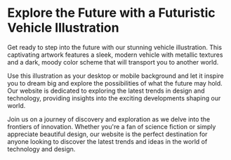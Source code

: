 <!--font:Poppins-->

# Explore the Future with a Futuristic Vehicle Illustration

Get ready to step into the future with our stunning vehicle illustration. This captivating artwork features a sleek, modern vehicle with metallic textures and a dark, moody color scheme that will transport you to another world.

Use this illustration as your desktop or mobile background and let it inspire you to dream big and explore the possibilities of what the future may hold. Our website is dedicated to exploring the latest trends in design and technology, providing insights into the exciting developments shaping our world.

Join us on a journey of discovery and exploration as we delve into the frontiers of innovation. Whether you're a fan of science fiction or simply appreciate beautiful design, our website is the perfect destination for anyone looking to discover the latest trends and ideas in the world of technology and design.

<!--

Write me markdown content of website with wallpaper:

"A wallpaper with a simple illustration of a futuristic vehicle, with metallic textures and a dark and moody color scheme."

The header of the page should not be copy of the text but rather a real content of the website which is using this wallpaper.


---


# Futuristic Vehicle Wallpaper

Decorate your desktop or mobile device with this stunning wallpaper featuring a simple yet striking illustration of a futuristic vehicle. The metallic textures and dark, moody color scheme create a captivating atmosphere that will transport you to another world.

Whether you're a fan of science fiction or just appreciate beautiful design, this wallpaper is sure to impress. Download it today and add a touch of futuristic flair to your digital life.


---


Heading should not include word "wallpaper". The website should not be about the wallpaper itself, wallpaper is just a related background, rewrite whole content.


---


# Explore the Future with a Striking Vehicle Illustration

Step into a world of futuristic design with our stunning wallpaper featuring a simple yet captivating illustration of a sleek vehicle. The metallic textures and dark, moody color scheme create an immersive atmosphere that will transport you to another realm.

Whether you're a fan of science fiction or simply appreciate beautiful design, this illustration is sure to impress. Use it as your desktop or mobile background and let yourself be inspired by the possibilities of what the future may hold.

Our website offers a range of resources and articles on the latest trends in design and technology, providing insights into the exciting developments shaping our world. Join us on this journey of discovery and explore the frontiers of innovation.


---


Heading is too long, rewrite whole content.


---


# Discover the Future with a Captivating Vehicle Illustration

Immerse yourself in a world of futuristic design with our striking vehicle illustration. This captivating artwork features a sleek, modern vehicle with metallic textures and a dark, moody color scheme that will transport you to another realm.

Use this illustration as your desktop or mobile background and let it inspire you to explore the possibilities of what the future may hold. Our website offers a wealth of resources and articles on the latest trends in design and technology, providing insights into the exciting developments shaping our world.

Join us on a journey of discovery and exploration as we delve into the frontiers of innovation. Whether you're a fan of science fiction or simply appreciate beautiful design, our website is the perfect destination for anyone looking to discover the latest trends and ideas in the world of technology and design.


---


Heading is too long, rewrite whole content.


---


# Explore the Future with a Futuristic Vehicle Illustration

Get ready to step into the future with our stunning vehicle illustration. This captivating artwork features a sleek, modern vehicle with metallic textures and a dark, moody color scheme that will transport you to another world.

Use this illustration as your desktop or mobile background and let it inspire you to dream big and explore the possibilities of what the future may hold. Our website is dedicated to exploring the latest trends in design and technology, providing insights into the exciting developments shaping our world.

Join us on a journey of discovery and exploration as we delve into the frontiers of innovation. Whether you're a fan of science fiction or simply appreciate beautiful design, our website is the perfect destination for anyone looking to discover the latest trends and ideas in the world of technology and design.


---


Write me a Google font which is best fitting for the website.

Pick from the list:
- Montserrat
- Barlow Condensed
- Alegreya
- Exo 2
- Raleway
- Orbitron
- Poppins
- Open Sans
- Roboto
- Lato
- Lobster
- Playfair Display
- IBM Plex Sans
- Great Vibes
- Inter
- Futura
- Dancing Script


Write just the font name nothing else.


---


Poppins

-->
